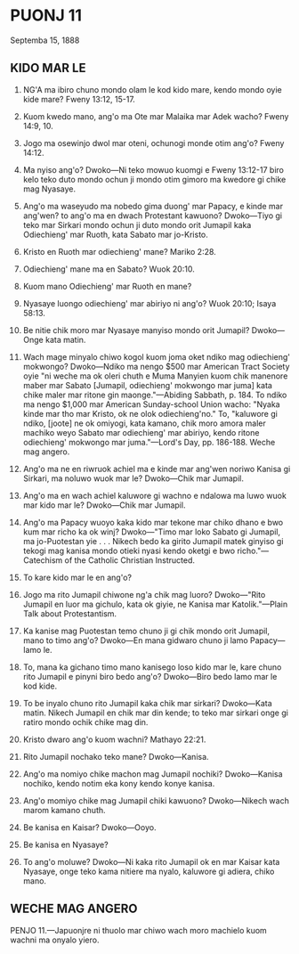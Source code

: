 # PUONJ 11
Septemba 15, 1888

## KIDO MAR LE

1. NG'A ma ibiro chuno mondo olam le kod kido mare, kendo mondo oyie kide mare? Fweny 13:12, 15-17.

2. Kuom kwedo mano, ang'o ma Ote mar Malaika mar Adek wacho? Fweny 14:9, 10.

3. Jogo ma osewinjo dwol mar oteni, ochunogi monde otim ang'o? Fweny 14:12.

4. Ma nyiso ang'o? Dwoko—Ni teko mowuo kuomgi e Fweny 13:12-17 biro kelo teko duto mondo ochun ji mondo otim gimoro ma kwedore gi chike mag Nyasaye.

5. Ang'o ma waseyudo ma nobedo gima duong' mar Papacy, e kinde mar ang'wen? to ang'o ma en dwach Protestant kawuono? Dwoko—Tiyo gi teko mar Sirkari mondo ochun ji duto mondo orit Jumapil kaka Odiechieng' mar Ruoth, kata Sabato mar jo-Kristo.

6. Kristo en Ruoth mar odiechieng' mane? Mariko 2:28.

7. Odiechieng' mane ma en Sabato? Wuok 20:10.

8. Kuom mano Odiechieng' mar Ruoth en mane?

9. Nyasaye luongo odiechieng' mar abiriyo ni ang'o? Wuok 20:10; Isaya 58:13.

10. Be nitie chik moro mar Nyasaye manyiso mondo orit Jumapil? Dwoko—Onge kata matin.

11. Wach mage minyalo chiwo kogol kuom joma oket ndiko mag odiechieng' mokwongo? Dwoko—Ndiko ma nengo $500 mar American Tract Society oyie "ni weche ma ok oleri chuth e Muma Manyien kuom chik manenore maber mar Sabato [Jumapil, odiechieng' mokwongo mar juma] kata chike maler mar ritone gin maonge."—Abiding Sabbath, p. 184. To ndiko ma nengo $1,000 mar American Sunday-school Union wacho: "Nyaka kinde mar tho mar Kristo, ok ne olok odiechieng'no." To, "kaluwore gi ndiko, [joote] ne ok omiyogi, kata kamano, chik moro amora maler machiko weyo Sabato mar odiechieng' mar abiriyo, kendo ritone odiechieng' mokwongo mar juma."—Lord's Day, pp. 186-188. Weche mag angero.

12. Ang'o ma ne en riwruok achiel ma e kinde mar ang'wen noriwo Kanisa gi Sirkari, ma noluwo wuok mar le? Dwoko—Chik mar Jumapil.

13. Ang'o ma en wach achiel kaluwore gi wachno e ndalowa ma luwo wuok mar kido mar le? Dwoko—Chik mar Jumapil.

14. Ang'o ma Papacy wuoyo kaka kido mar tekone mar chiko dhano e bwo kum mar richo ka ok winj? Dwoko—"Timo mar loko Sabato gi Jumapil, ma jo-Puotestan yie . . . Nikech bedo ka girito Jumapil matek ginyiso gi tekogi mag kanisa mondo otieki nyasi kendo oketgi e bwo richo."—Catechism of the Catholic Christian Instructed.

15. To kare kido mar le en ang'o?

16. Jogo ma rito Jumapil chiwone ng'a chik mag luoro? Dwoko—"Rito Jumapil en luor ma gichulo, kata ok giyie, ne Kanisa mar Katolik."—Plain Talk about Protestantism.

17. Ka kanise mag Puotestan temo chuno ji gi chik mondo orit Jumapil, mano to timo ang'o? Dwoko—En mana gidwaro chuno ji lamo Papacy—lamo le.

18. To, mana ka gichano timo mano kanisego loso kido mar le, kare chuno rito Jumapil e pinyni biro bedo ang'o? Dwoko—Biro bedo lamo mar le kod kide.

19. To be inyalo chuno rito Jumapil kaka chik mar sirkari? Dwoko—Kata matin. Nikech Jumapil en chik mar din kende; to teko mar sirkari onge gi ratiro mondo ochik chike mag din.

20. Kristo dwaro ang'o kuom wachni? Mathayo 22:21.

21. Rito Jumapil nochako teko mane? Dwoko—Kanisa.

22. Ang'o ma nomiyo chike machon mag Jumapil nochiki? Dwoko—Kanisa nochiko, kendo notim eka kony kendo konye kanisa.

23. Ang'o momiyo chike mag Jumapil chiki kawuono? Dwoko—Nikech wach marom kamano chuth.

24. Be kanisa en Kaisar? Dwoko—Ooyo.

25. Be kanisa en Nyasaye?

26. To ang'o moluwe? Dwoko—Ni kaka rito Jumapil ok en mar Kaisar kata Nyasaye, onge teko kama nitiere ma nyalo, kaluwore gi adiera, chiko mano.

## WECHE MAG ANGERO

PENJO 11.—Japuonjre ni thuolo mar chiwo wach moro machielo kuom wachni ma onyalo yiero.